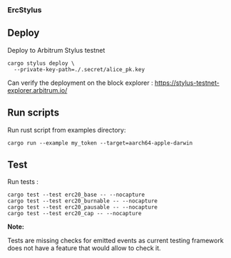 ### ErcStylus 

## Deploy

Deploy to Arbitrum Stylus testnet 
```
cargo stylus deploy \
  --private-key-path=./.secret/alice_pk.key
```  

Can verify the deployment on the block explorer : https://stylus-testnet-explorer.arbitrum.io/

## Run scripts

Run rust script from examples directory:

`cargo run --example my_token --target=aarch64-apple-darwin`

## Test

Run tests :
```
cargo test --test erc20_base -- --nocapture
cargo test --test erc20_burnable -- --nocapture
cargo test --test erc20_pausable -- --nocapture
cargo test --test erc20_cap -- --nocapture
```

**Note:** 

Tests are missing checks for emitted events as current testing framework does not have a feature that would allow to check it.